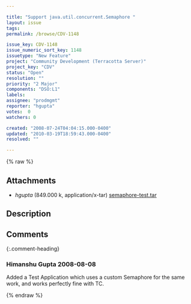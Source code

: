 ```yaml
---

title: "Support java.util.concurrent.Semaphore "
layout: issue
tags: 
permalink: /browse/CDV-1148

issue_key: CDV-1148
issue_numeric_sort_key: 1148
issuetype: "New Feature"
project: "Community Development (Terracotta Server)"
project_key: "CDV"
status: "Open"
resolution: ""
priority: "2 Major"
components: "DSO:L1"
labels: 
assignee: "prodmgmt"
reporter: "hgupta"
votes:  0
watchers: 0

created: "2008-07-24T04:04:15.000-0400"
updated: "2010-03-19T18:59:43.000-0400"
resolved: ""

---
```




{% raw %}


## Attachments
  
* <em>hgupta</em> (849.000 k, application/x-tar) [semaphore-test.tar](/attachments/CDV/CDV-1148/semaphore-test.tar)
  



## Description

<div markdown="1" class="description">



</div>

## Comments


{:.comment-heading}
### **Himanshu Gupta** <span class="date">2008-08-08</span>

<div markdown="1" class="comment">

Added a Test Application which uses a custom Semaphore for the same work, and works perfectly fine with TC.

</div>



{% endraw %}
